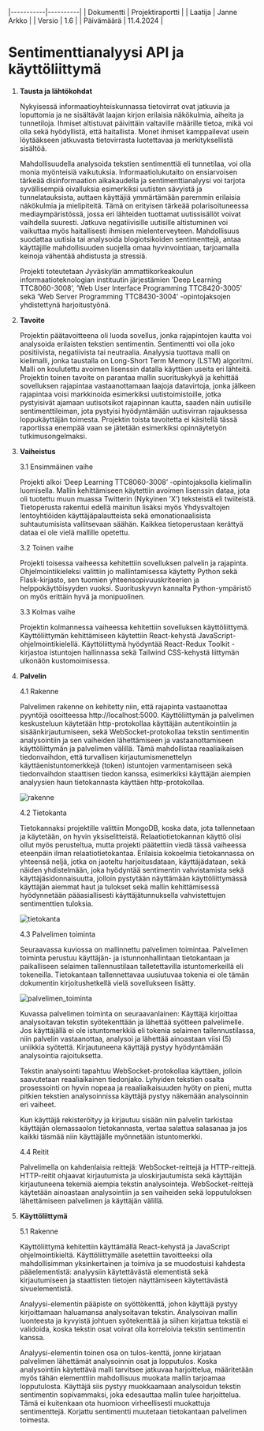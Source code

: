|-----------|----------|
| Dokumentti | Projektiraportti |
| Laatija | Janne Arkko |
| Versio | 1.6 |
| Päivämäärä | 11.4.2024 |

# Sentimenttianalyysi API ja käyttöliittymä

1. **Tausta ja lähtökohdat**

    Nykyisessä informaatioyhteiskunnassa tietovirrat ovat jatkuvia ja loputtomia ja ne sisältävät laajan kirjon erilaisia näkökulmia, aiheita ja tunnetiloja. Ihmiset altistuvat päivittäin valtaville määrille tietoa, mikä voi olla sekä hyödyllistä, että haitallista. Monet ihmiset kamppailevat usein löytääkseen jatkuvasta tietovirrasta luotettavaa ja merkityksellistä sisältöä.

    Mahdollisuudella analysoida tekstien sentimenttiä eli tunnetilaa, voi olla monia myönteisiä vaikutuksia. Informaatiolukutaito on ensiarvoisen tärkeää disinformaation aikakaudella ja sentimenttianalyysi voi tarjota syvällisempiä oivalluksia esimerkiksi uutisten sävyistä ja tunnelatauksista, auttaen käyttäjiä ymmärtämään paremmin erilaisia näkökulmia ja mielipiteitä. Tämä on erityisen tärkeää polarisoituneessa mediaympäristössä, jossa eri lähteiden tuottamat uutissisällöt voivat vaihdella suuresti. Jatkuva negatiivisille uutisille altistuminen voi vaikuttaa myös haitallisesti ihmisen mielenterveyteen. Mahdollisuus suodattaa uutisia tai analysoida blogiotsikoiden sentimenttejä, antaa käyttäjille mahdollisuuden suojella omaa hyvinvointiaan, tarjoamalla keinoja vähentää ahdistusta ja stressiä.

    Projekti toteutetaan Jyväskylän ammattikorkeakoulun informaatioteknologian instituutin järjestämien ’Deep Learning TTC8060-3008’, ’Web User Interface Programming TTC8420-3005’ sekä ’Web Server Programming TTC8430-3004’ -opintojaksojen yhdistettynä harjoitustyönä.

2. **Tavoite**

    Projektin päätavoitteena oli luoda sovellus, jonka rajapintojen kautta voi analysoida erilaisten tekstien sentimentin. Sentimentti voi olla joko positiivista, negatiivista tai neutraalia. Analyysia tuottava malli on kielimalli, jonka taustalla on Long-Short Term Memory (LSTM) algoritmi. Malli on koulutettu avoimen lisenssin datalla käyttäen useita eri lähteitä. Projektin toinen tavoite on parantaa mallin suorituskykyä ja kehittää sovelluksen rajapintaa vastaanottamaan laajoja datavirtoja, jonka jälkeen rajapintaa voisi markkinoida esimerkiksi uutistoimistoille, jotka pystyisivät ajamaan uutisotsikot rajapinnan kautta, saaden näin uutisille sentimenttileiman, jota pystyisi hyödyntämään uutisvirran rajauksessa loppukäyttäjän toimesta. Projektin toista tavoitetta ei käsitellä tässä raportissa enempää vaan se jätetään esimerkiksi opinnäytetyön tutkimusongelmaksi.

3. **Vaiheistus**

    3.1 Ensimmäinen vaihe

    Projekti alkoi ’Deep Learning TTC8060-3008’ -opintojaksolla kielimallin luomisella. Mallin kehittämiseen käytettiin avoimen lisenssin dataa, jota oli tuotettu muun muassa Twitterin (Nykyinen ’X’) teksteistä eli twiiteistä. Tietoperusta rakentui edellä mainitun lisäksi myös Yhdysvaltojen lentoyhtiöiden käyttäjäpalautteista sekä emonationaalisista suhtautumisista vallitsevaan säähän. Kaikkea tietoperustaan kerättyä dataa ei ole vielä mallille opetettu.

    3.2 Toinen vaihe

    Projekti toisessa vaiheessa kehitettiin sovelluksen palvelin ja rajapinta. Ohjelmointikieleksi valittiin jo mallintamisessa käytetty Python sekä Flask-kirjasto, sen tuomien yhteensopivuuskriteerien ja helppokäyttöisyyden vuoksi. Suorituskyvyn kannalta Python-ympäristö on myös erittäin hyvä ja monipuolinen.

    3.3 Kolmas vaihe

    Projektin kolmannessa vaiheessa kehitettiin sovelluksen käyttöliittymä. Käyttöliittymän kehittämiseen käytettiin React-kehystä JavaScript-ohjelmointikielellä. Käyttöliittymä hyödyntää React-Redux Toolkit -kirjastoa istuntojen hallinnassa sekä Tailwind CSS-kehystä liittymän ulkonäön kustomoimisessa.

4. **Palvelin**

    4.1 Rakenne

    Palvelimen rakenne on kehitetty niin, että rajapinta vastaanottaa pyyntöjä osoitteessa http://localhost:5000. Käyttöliittymän ja palvelimen keskusteluun käytetään http-protokollaa käyttäjän autentikointiin ja sisäänkirjautumiseen, sekä WebSocket-protokollaa tekstin sentimentin analysointiin ja sen vaiheiden lähettämiseen ja vastaanottamiseen käyttöliittymän ja palvelimen välillä. Tämä mahdollistaa reaaliaikaisen tiedonvaihdon, että turvallisen kirjautumismenettelyn käyttäenistuntomerkkejä (token) istuntojen varmentamiseen sekä tiedonvaihdon staattisen tiedon kanssa, esimerkiksi käyttäjän aiempien analyysien haun tietokannasta käyttäen http-protokollaa.

    ![rakenne](./doc/rakenne.png)

    4.2 Tietokanta

    Tietokannaksi projektille valittiin MongoDB, koska data, jota tallennetaan ja käytetään, on hyvin yksiselitteistä. Relaatiotietokannan käyttö olisi ollut myös perusteltua, mutta projekti päätettiin viedä tässä vaiheessa eteenpäin ilman relaatiotietokantaa. Erilaisia kokoelmia tietokannassa on yhteensä neljä, jotka on jaoteltu harjoitusdataan, käyttäjädataan, sekä näiden yhdistelmään, joka hyödyntää sentimentin vahvistamista sekä käyttäjäsidonnaisuutta, jolloin pystytään näyttämään käyttöliittymässä käyttäjän aiemmat haut ja tulokset sekä mallin kehittämisessä hyödynnetään pääasiallisesti käyttäjätunnuksella vahvistettujen sentimenttien tuloksia.

    ![tietokanta](./doc/tietokanta.png)

    4.3 Palvelimen toiminta

    Seuraavassa kuviossa on mallinnettu palvelimen toimintaa. Palvelimen toiminta perustuu käyttäjän- ja istunnonhallintaan tietokantaan ja paikalliseen selaimen tallennustilaan talletettavilla istuntomerkeillä eli tokeneilla. Tietokantaan tallennettavaa uusiutuvaa tokenia ei ole tämän dokumentin kirjoitushetkellä vielä sovellukseen lisätty.

    ![palvelimen_toiminta](./doc/palvelin_toiminta.png)

    Kuvassa palvelimen toiminta on seuraavanlainen: Käyttäjä kirjoittaa analysoitavan tekstin syötekenttään ja lähettää syötteen palvelimelle. Jos käyttäjällä ei ole istuntomerkkiä eli tokenia selaimen tallennustilassa, niin palvelin vastaanottaa, analysoi ja lähettää ainoastaan viisi (5) uniikkia syötettä. Kirjautuneena käyttäjä pystyy hyödyntämään analysointia rajoituksetta.

    Tekstin analysointi tapahtuu WebSocket-protokollaa käyttäen, jolloin saavutetaan reaaliaikainen tiedonjako. Lyhyiden tekstien osalta prosessointi on hyvin nopeaa ja reaaliaikaisuuden hyöty on pieni, mutta pitkien tekstien analysoinnissa käyttäjä pystyy näkemään analysoinnin eri vaiheet.

    Kun käyttäjä rekisteröityy ja kirjautuu sisään niin palvelin tarkistaa käyttäjän olemassaolon tietokannasta, vertaa salattua salasanaa ja jos kaikki täsmää niin käyttäjälle myönnetään istuntomerkki.

    4.4 Reitit

    Palvelimella on kahdenlaisia reittejä: WebSocket-reittejä ja HTTP-reittejä. HTTP-reitit ohjaavat kirjautumista ja uloskirjautumista sekä käyttäjän kirjautuneena tekemiä aiempia tekstin analysointeja. WebSocket-reittejä käytetään ainoastaan analysointiin ja sen vaiheiden sekä lopputuloksen lähettämiseen palvelimen ja käyttäjän välillä.

5. **Käyttöliittymä**

    5.1 Rakenne

    Käyttöliittymä kehitettiin käyttämällä React-kehystä ja JavaScript ohjelmointikieltä. Käyttöliittymälle asetettiin tavoitteeksi olla mahdollisimman yksinkertainen ja toimiva ja se muodostuisi kahdesta pääelementistä: analyysiin käytettävästä elementistä sekä kirjautumiseen ja staattisten tietojen näyttämiseen käytettävästä sivuelementistä.

    Analyysi-elementin pääpiste on syöttökenttä, johon käyttäjä pystyy kirjoittamaan haluamansa analysoitavan tekstin. Analysoivan mallin luonteesta ja kyvyistä johtuen syötekenttää ja siihen kirjattua tekstiä ei validoida, koska tekstin osat voivat olla korreloivia tekstin sentimentin kanssa.

    Analyysi-elementin toinen osa on tulos-kenttä, jonne kirjataan palvelimen lähettämät analysoinnin osat ja lopputulos. Koska analysointiin käytettävä malli tarvitsee jatkuvaa harjoittelua, määritetään myös tähän elementtiin mahdollisuus muokata mallin tarjoamaa lopputulosta. Käyttäjä siis pystyy muokkaamaan analysoidun tekstin sentimentin sopivammaksi, joka edesauttaa mallin tulee harjoittelua. Tämä ei kuitenkaan ota huomioon virheellisesti muokattuja sentimenttejä. Korjattu sentimentti muutetaan tietokantaan palvelimen toimesta.
